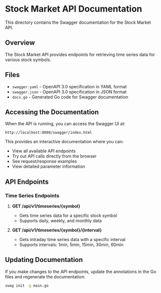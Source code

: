 # Stock Market API Documentation

This directory contains the Swagger documentation for the Stock Market API.

## Overview

The Stock Market API provides endpoints for retrieving time series data for various stock symbols.

## Files

- `swagger.yaml` - OpenAPI 3.0 specification in YAML format
- `swagger.json` - OpenAPI 3.0 specification in JSON format
- `docs.go` - Generated Go code for Swagger documentation

## Accessing the Documentation

When the API is running, you can access the Swagger UI at:

```
http://localhost:8080/swagger/index.html
```

This provides an interactive documentation where you can:
- View all available API endpoints
- Try out API calls directly from the browser
- See request/response examples
- View detailed parameter information

## API Endpoints

### Time Series Endpoints
1. **GET /api/v1/timeseries/{symbol}**
   - Gets time series data for a specific stock symbol
   - Supports daily, weekly, and monthly data

2. **GET /api/v1/timeseries/{symbol}/{interval}**
   - Gets intraday time series data with a specific interval
   - Supports intervals: 1min, 5min, 15min, 30min, 60min

## Updating Documentation

If you make changes to the API endpoints, update the annotations in the Go files and regenerate the documentation:

```bash
swag init -g main.go
``` 